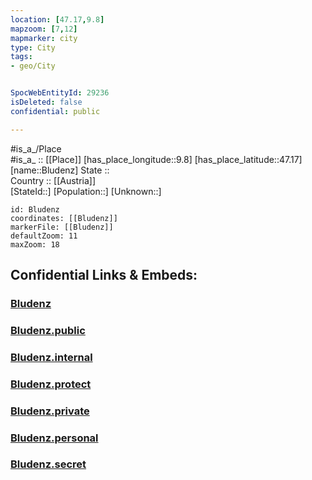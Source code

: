```yaml
---
location: [47.17,9.8] 
mapzoom: [7,12] 
mapmarker: city 
type: City
tags:
- geo/City


SpocWebEntityId: 29236
isDeleted: false
confidential: public

---
```

#is_a_/Place  
#is_a_ :: [[Place]] 
[has_place_longitude::9.8] 
[has_place_latitude::47.17] 
[name::Bludenz] 
State ::  
Country :: [[Austria]]  
[StateId::] 
[Population::] 
[Unknown::] 


```leaflet
id: Bludenz
coordinates: [[Bludenz]] 
markerFile: [[Bludenz]] 
defaultZoom: 11 
maxZoom: 18
```


## Confidential Links & Embeds: 

### [Bludenz](/_Standards/Earth/Continent/Europe/Europe~Central/Austria/Austrias_States/Vorarlberg/City/Bludenz.md) 

### [Bludenz.public](/_public/Earth/Continent/Europe/Europe~Central/Austria/Austrias_States/Vorarlberg/City/Bludenz.public.md) 

### [Bludenz.internal](/_internal/Earth/Continent/Europe/Europe~Central/Austria/Austrias_States/Vorarlberg/City/Bludenz.internal.md) 

### [Bludenz.protect](/_protect/Earth/Continent/Europe/Europe~Central/Austria/Austrias_States/Vorarlberg/City/Bludenz.protect.md) 

### [Bludenz.private](/_private/Earth/Continent/Europe/Europe~Central/Austria/Austrias_States/Vorarlberg/City/Bludenz.private.md) 

### [Bludenz.personal](/_personal/Earth/Continent/Europe/Europe~Central/Austria/Austrias_States/Vorarlberg/City/Bludenz.personal.md) 

### [Bludenz.secret](/_secret/Earth/Continent/Europe/Europe~Central/Austria/Austrias_States/Vorarlberg/City/Bludenz.secret.md)

